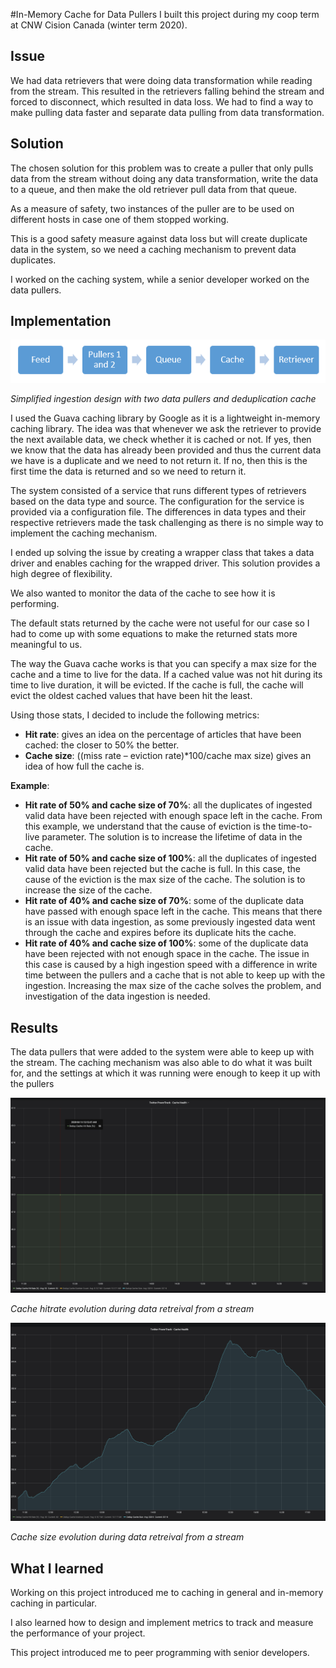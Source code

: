 #In-Memory Cache for Data Pullers
I built this project during my coop term at CNW Cision Canada (winter term 2020).

## Issue
We had data retrievers that were doing data transformation while reading from the stream.
This resulted in the retrievers falling behind the stream and forced to disconnect, which resulted in data loss.
We had to find a way to make pulling data faster and separate data pulling from data transformation.

## Solution
The chosen solution for this problem was to create a puller that only pulls data from the stream without doing any data transformation,
 write the data to a queue, and then make the old retriever pull data from that queue.
 
As a measure of safety, two instances of the puller are to be used on different hosts in case one of them stopped working.
 
This is a good safety measure against data loss but will create duplicate data in the system, so we need a caching mechanism to prevent data duplicates.
 
I worked on the caching system, while a senior developer worked on the data pullers.

## Implementation

![alt text](assets/simplified_ingestion_design_with_two_data_pullers_and_deduplication_cache.PNG "es-tools diagram")

*Simplified ingestion design with two data pullers and deduplication cache*

I used the Guava caching library by Google as it is a lightweight in-memory caching library. The idea was that whenever we ask the retriever to provide the next available data, we check whether it is cached or not. 
If yes, then we know that the data has already been provided and thus the current data we have is a duplicate and we need to not return it. 
If no, then this is the first time the data is returned and so we need to return it.

The system consisted of a service that runs different types of retrievers based on the data type and source. 
The configuration for the service is provided via a configuration file. 
The differences in data types and their respective retrievers made the task challenging as there is no simple way to implement the caching mechanism.

I ended up solving the issue by creating a wrapper class that takes a data driver and enables caching for the wrapped driver. 
This solution provides a high degree of flexibility.

We also wanted to monitor the data of the cache to see how it is performing. 

The default stats returned by the cache were not useful for our case so I had to come up with some equations to make the returned stats more meaningful to us.  

The way the Guava cache works is that you can specify a max size for the cache and a time to live for the data. 
If a cached value was not hit during its time to live duration, it will be evicted. 
If the cache is full, the cache will evict the oldest cached values that have been hit the least. 

Using those stats, I decided to include the following metrics:

-	**Hit rate**: gives an idea on the percentage of articles that have been cached: the closer to 50% the better.  
-	**Cache size**: ((miss rate – eviction rate)*100/cache max size) gives an idea of how full the cache is.

**Example**:
-	**Hit rate of 50% and cache size of 70%**: all the duplicates of ingested valid data have been rejected with enough space left in the cache. From this example, we understand that the cause of eviction is the time-to-live parameter. The solution is to increase the lifetime of data in the cache.
-	**Hit rate of 50% and cache size of 100%**: all the duplicates of ingested valid data have been rejected but the cache is full. In this case, the cause of the eviction is the max size of the cache. The solution is to increase the size of the cache.
-	**Hit rate of 40% and cache size of 70%**: some of the duplicate data have passed with enough space left in the cache. This means that there is an issue with data ingestion, as some previously ingested data went through the cache and expires before its duplicate hits the cache.
-	**Hit rate of 40% and cache size of 100%**: some of the duplicate data have been rejected with not enough space in the cache. The issue in this case is caused by a high ingestion speed with a difference in write time between the pullers and a cache that is not able to keep up with the ingestion. Increasing the max size of the cache solves the problem, and investigation of the data ingestion is needed.


## Results
The data pullers that were added to the system were able to keep up with the stream. The caching mechanism was also able to do what it was built for, and the settings at which it was running were enough to keep it up with the pullers

![alt text](assets/cache_hitrate_evolution_during_data_retreival_from_a_stream.PNG "Cache hitrate evolution during data retreival from a strea")

*Cache hitrate evolution during data retreival from a stream*

![alt text](assets/cache_size_evolution_during_data_retreival_from_a_stream.PNG "Cache size evolution during data retreival from a strea")

*Cache size evolution during data retreival from a stream*

## What I learned
Working on this project introduced me to caching in general and in-memory caching in particular. 

I also learned how to design and implement metrics to track and measure the performance of your project. 

This project introduced me to peer programming with senior developers.
